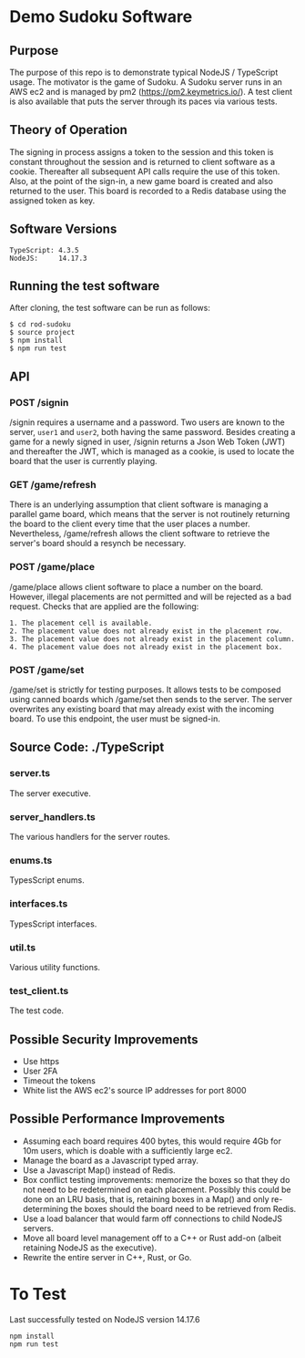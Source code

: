 # Demo Sudoku Software

## Purpose

The purpose of this repo is to demonstrate typical NodeJS / TypeScript usage.  The motivator is the game of Sudoku.  A Sudoku server runs in an AWS ec2 and is managed by pm2 (https://pm2.keymetrics.io/).  A test client is also available that puts the server through its paces via various tests.

## Theory of Operation
The signing in process assigns a token to the session and this token is constant throughout the session and is returned to client software as a cookie.  Thereafter all subsequent API calls require the use of this token.  Also, at the point of the sign-in, a new game board is created and also returned to the user. This board is  recorded to a Redis database using the assigned token as key.

## Software Versions
    TypeScript: 4.3.5
    NodeJS:     14.17.3

## Running the test software
After cloning, the test software can be run as follows:

    $ cd rod-sudoku
    $ source project    
    $ npm install
    $ npm run test    

## API

### POST /signin
/signin requires a username and a password. Two users are known to the server, `user1` and `user2`, both having the same password. Besides creating a game for a newly signed in user, /signin returns a Json Web Token (JWT) and thereafter the JWT, which is managed as a cookie, is used to locate the board that the user is currently playing.

### GET /game/refresh
There is an underlying assumption that client software is managing a parallel game board, which means that the server is not routinely returning the board to the client every time that the user places a number.  Nevertheless, /game/refresh allows the client software to retrieve the server's board should a resynch be necessary.  

### POST /game/place
/game/place allows client software to place a number on the board.  However, illegal placements are not permitted and will be rejected as a bad request.  Checks that are applied are the following:

    1. The placement cell is available.
    2. The placement value does not already exist in the placement row.
    3. The placement value does not already exist in the placement column.
    4. The placement value does not already exist in the placement box.

### POST /game/set
/game/set is strictly for testing purposes.  It allows tests to be composed using canned boards which /game/set then sends to the server.  The server overwrites any existing board that may already exist with the incoming board.  To use this endpoint, the user must be signed-in.

## Source Code: ./TypeScript

### server.ts
The server executive.

### server_handlers.ts
The various handlers for the server routes.

### enums.ts
TypesScript enums.

### interfaces.ts
TypesScript interfaces.

### util.ts
Various utility functions.

### test_client.ts
The test code.

## Possible Security Improvements
*   Use https
*   User 2FA
*   Timeout the tokens
*   White list the AWS ec2's source IP addresses for port 8000
    

## Possible Performance Improvements
*   Assuming each board requires 400 bytes, this would require 4Gb for 10m users, which is doable with a sufficiently large ec2.
*   Manage the board as a Javascript typed array.
*   Use a Javascript Map() instead of Redis.
*   Box conflict testing improvements: memorize the boxes so that they do not need to be redetermined on each placement.  Possibly this could be done on an LRU basis, that is, retaining boxes in a Map() and only re-determining the boxes should the board need to be retrieved from Redis.
*   Use a load balancer that would farm off connections to child NodeJS servers.
*   Move all board level management off to a C++ or Rust add-on (albeit retaining NodeJS as the executive).
*   Rewrite the entire server in C++, Rust, or Go.

# To Test

Last successfully tested on NodeJS version 14.17.6

    npm install
    npm run test








